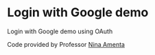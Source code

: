 # Login with Google demo
Login with Google demo using OAuth

Code provided by Professor [Nina Amenta](https://web.cs.ucdavis.edu/~amenta/)
